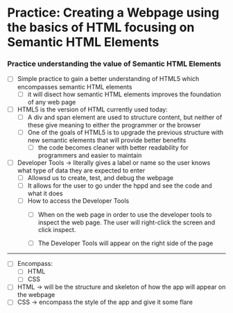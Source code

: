 # Practice: Creating a Webpage using the basics of HTML focusing on Semantic HTML Elements

### Practice understanding the value of Semantic HTML Elements

-   [ ] Simple practice to gain a better understanding of HTML5 which encompasses semantic HTML elements
    -   [ ] it will disect how semantic HTML elements improves the foundation of any web page

-   [ ] HTML5 is the version of HTML currently used today:
    -   [ ] A div and span element are used to structure content, but neither of these give meaning to either the programmer or the browser
    -   [ ] One of the goals of HTML5 is to upgrade the previous structure with new semantic elements that will provide better benefits
        -   [ ] the code becomes cleaner with better readability for programmers and easier to maintain
-   [ ] Developer Tools -> literally gives a label or name so the user knows what type of data they are expected to enter
    -   [ ] Allowsd us to create, test, and debug the webpage
    -   [ ] It allows for the user to go under the hppd and see the code and what it does
    -   [ ] How to access the Developer Tools
        -   [ ] When on the web page in order to use the developer tools to inspect the web page. The user will right-click the screen and click inspect.
        -   [ ] The Developer Tools will appear on the right side of the page


---

- [ ] Encompass:
  - [ ] HTML
  - [ ] CSS
- [ ] HTML -> will be the structure and skeleton of how the app will appear on the webpage
- [ ] CSS -> encompass the style of the app and give it some flare
